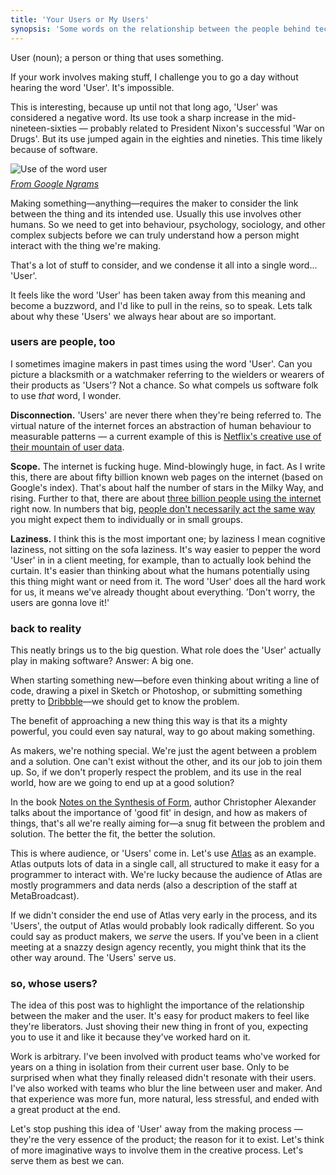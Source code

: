 ```yaml
---
title: 'Your Users or My Users'
synopsis: 'Some words on the relationship between the people behind technology and our audience.'
---
```


User (noun); a person or thing that uses something.

If your work involves making stuff, I challenge you to go a day without hearing the word 'User'. It's impossible.

This is interesting, because up until not that long ago, 'User' was considered a negative word. Its use took a sharp increase in the mid-nineteen-sixties — probably related to President Nixon's successful 'War on Drugs'. But its use jumped again in the eighties and nineties. This time likely because of software.

![Use of the word user](https://i.imgur.com/LOIYZHN.png) <cite style="display: block; margin-top: .5em;">[From Google Ngrams](https://books.google.com/ngrams/graph?content=user&year_start=1800&year_end=2000&corpus=15&smoothing=3&share=&direct_url=t1%3B%2Cuser%3B%2Cc0)</cite>

Making something—anything—requires the maker to consider the link between the thing and its intended use. Usually this use involves other humans. So we need to get into behaviour, psychology, sociology, and other complex subjects before we can truly understand how a person might interact with the thing we're making.

That's a lot of stuff to consider, and we condense it all into a single word... 'User'.

It feels like the word 'User' has been taken away from this meaning and become a buzzword, and I'd like to pull in the reins, so to speak. Lets talk about why these 'Users' we always hear about are so important.

### users are people, too

I sometimes imagine makers in past times using the word 'User'. Can you picture a blacksmith or a watchmaker referring to the wielders or wearers of their products as 'Users'? Not a chance. So what compels us software folk to use _that_ word, I wonder.

**Disconnection.** 'Users' are never there when they're being referred to. The virtual nature of the internet forces an abstraction of human behaviour to measurable patterns — a current example of this is [Netflix's creative use of their mountain of user data](http://www.theverge.com/2015/5/22/8642359/the-science-behind-the-new-netflix-design).

**Scope.** The internet is fucking huge. Mind-blowingly huge, in fact. As I write this, there are about fifty billion known web pages on the internet (based on Google's index). That's about half the number of stars in the Milky Way, and rising. Further to that, there are about [three billion people using the internet](http://www.internetlivestats.com/internet-users/) right now. In numbers that big, [people don't necessarily act the same way](http://www.amazon.co.uk/The-Wisdom-Crowds-James-Surowiecki/dp/0385721706) you might expect them to individually or in small groups.

**Laziness.** I think this is the most important one; by laziness I mean cognitive laziness, not sitting on the sofa laziness. It's way easier to pepper the word 'User' in in a client meeting, for example, than to actually look behind the curtain. It's easier than thinking about what the humans potentially using this thing might want or need from it. The word 'User' does all the hard work for us, it means we've already thought about everything. 'Don't worry, the users are gonna love it!'

### back to reality

This neatly brings us to the big question. What role does the 'User' actually play in making software? Answer: A big one.

When starting something new—before even thinking about writing a line of code, drawing a pixel in Sketch or Photoshop, or submitting something pretty to [Dribbble](http://dribbble.com)—we should get to know the problem.

The benefit of approaching a new thing this way is that its a mighty powerful, you could even say natural, way to go about making something.

As makers, we're nothing special. We're just the agent between a problem and a solution. One can't exist without the other, and its our job to join them up. So, if we don't properly respect the problem, and its use in the real world, how are we going to end up at a good solution?

In the book [Notes on the Synthesis of Form](http://www.amazon.co.uk/Notes-Synthesis-Form-Harvard-Paperbacks/dp/0674627512), author Christopher Alexander talks about the importance of 'good fit' in design, and how as makers of things, that's all we're really aiming for—a snug fit between the problem and solution. The better the fit, the better the solution.

This is where audience, or 'Users' come in. Let's use [Atlas](http://atlas.metabroadcast.com) as an example. Atlas outputs lots of data in a single call, all structured to make it easy for a programmer to interact with. We're lucky because the audience of Atlas are mostly programmers and data nerds (also a description of the staff at MetaBroadcast).

If we didn't consider the end use of Atlas very early in the process, and its 'Users', the output of Atlas would probably look radically different. So you could say as product makers, we _serve_ the users. If you've been in a client meeting at a snazzy design agency recently, you might think that its the other way around. The 'Users' serve us.

### so, whose users?

The idea of this post was to highlight the importance of the relationship between the maker and the user. It's easy for product makers to feel like they're liberators. Just shoving their new thing in front of you, expecting you to use it and like it because they've worked hard on it.

Work is arbitrary. I've been involved with product teams who've worked for years on a thing in isolation from their current user base. Only to be surprised when what they finally released didn't resonate with their users. I've also worked with teams who blur the line between user and maker. And that experience was more fun, more natural, less stressful, and ended with a great product at the end.

Let's stop pushing this idea of 'User' away from the making process — they're the very essence of the product; the reason for it to exist. Let's think of more imaginative ways to involve them in the creative process. Let's serve them as best we can.
